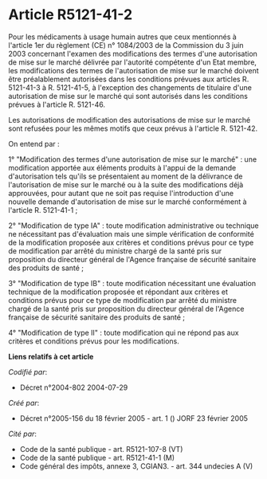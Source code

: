 # Article R5121-41-2

Pour les médicaments à usage humain autres que ceux mentionnés à l'article 1er du règlement (CE) n° 1084/2003 de la
Commission du 3 juin 2003 concernant l'examen des modifications des termes d'une autorisation de mise sur le marché délivrée
par l'autorité compétente d'un Etat membre, les modifications des termes de l'autorisation de mise sur le marché doivent être
préalablement autorisées dans les conditions prévues aux articles R. 5121-41-3 à R. 5121-41-5, à l'exception des changements
de titulaire d'une autorisation de mise sur le marché qui sont autorisés dans les conditions prévues à l'article R. 5121-46.

Les autorisations de modification des autorisations de mise sur le marché sont refusées pour les mêmes motifs que ceux prévus
à l'article R. 5121-42.

On entend par :

1° "Modification des termes d'une autorisation de mise sur le marché" : une modification apportée aux éléments produits à
l'appui de la demande d'autorisation tels qu'ils se présentaient au moment de la délivrance de l'autorisation de mise sur le
marché ou à la suite des modifications déjà approuvées, pour autant que ne soit pas requise l'introduction d'une nouvelle
demande d'autorisation de mise sur le marché conformément à l'article R. 5121-41-1 ;

2° "Modification de type IA" : toute modification administrative ou technique ne nécessitant pas d'évaluation mais une simple
vérification de conformité de la modification proposée aux critères et conditions prévus pour ce type de modification par
arrêté du ministre chargé de la santé pris sur proposition du directeur général de l'Agence française de sécurité sanitaire
des produits de santé ;

3° "Modification de type IB" : toute modification nécessitant une évaluation technique de la modification proposée et
répondant aux critères et conditions prévus pour ce type de modification par arrêté du ministre chargé de la santé pris sur
proposition du directeur général de l'Agence française de sécurité sanitaire des produits de santé ;

4° "Modification de type II" : toute modification qui ne répond pas aux critères et conditions prévus pour les modifications.

**Liens relatifs à cet article**

_Codifié par_:

  - Décret n°2004-802 2004-07-29

_Créé par_:

  - Décret n°2005-156 du 18 février 2005 - art. 1 () JORF 23 février 2005

_Cité par_:

  - Code de la santé publique - art. R5121-107-8 (VT)
  - Code de la santé publique - art. R5121-41-1 (M)
  - Code général des impôts, annexe 3, CGIAN3. - art. 344 undecies A (V)
